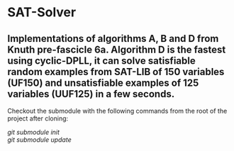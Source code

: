 SAT-Solver
==========

Implementations of algorithms A, B and D from Knuth pre-fascicle 6a. Algorithm D is the fastest using cyclic-DPLL, it can solve satisfiable random examples from SAT-LIB of 150 variables (UF150) and unsatisfiable examples of 125 variables (UUF125) in a few seconds.
----------
Checkout the submodule with the following commands from the root of the project after cloning:

*git submodule init*  
*git submodule update*
